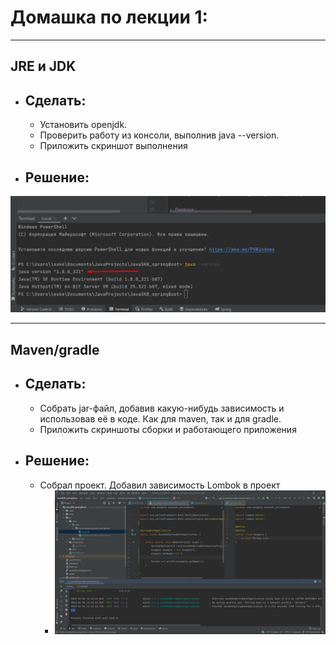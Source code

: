 
Домашка по лекции 1:
= 
---
JRE и JDK
-
- Сделать:
  - 
    - Установить openjdk.
    - Проверить работу из консоли, выполнив java --version.
    - Приложить скриншот выполнения

- Решение:
  - 
![](screenshots/javaVer.png)

---
Maven/gradle
-
- Сделать:
  -
    - Собрать jar-файл, добавив какую-нибудь зависимость и использовав её в коде. Как для maven, так и для gradle.
    - Приложить скриншоты сборки и работающего приложения

- Решение:
  - 
  - Собрал проект. Добавил зависимость Lombok в проект
    - ![img.png](screenshots/img.png)